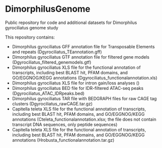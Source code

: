 # DimorphilusGenome
Public repository for code and additional datasets for Dimorphilus gyrociliatus genome study

This repository contains:

- Dimorphilus gyrociliatus GFF annotation file for Transposable Elements and repeats (Dgyrociliatus_TEannotation.gff)
- Dimorphilus gyrociliatus GTF annotation file for filtered gene models (Dgyrociliatus_filtered_genemodels.gtf)
- Dimorphilus gyrociliatus XLS file for the functional annotation of transcripts, including best BLAST hit, PFAM domains, and GO/EGGNOG/KEGG annotations (Dgyrociliatus_functionalannotation.xls)
- Dimorphilus gyrociliatus XLS file for intron gain/loss analyses ()
- Dimorphilus gyrociliatus BED file for IDR-filtered ATAC-seq peaks (Dgyrociliatus_ATAC_IDRpeaks.bed)
- Dimorphilus gyrociliatus TAR file with BEDGRAPH files for raw CAGE tag clusters (Dgyrociliatus_rawCAGE.tar.gz)
- Capitella teleta XLS file for the functional annotation of transcripts, including best BLAST hit, PFAM domains, and GO/EGGNOG/KEGG annotations (Cteleta_functionalannotation.xlsx; the file does not contain transcript DNA sequences, only peptide sequences)
- Capitella teleta XLS file for the functional annotation of transcripts, including best BLAST hit, PFAM domains, and GO/EGGNOG/KEGG annotations (Hrobusta_functionalannotation.tar.gz)
